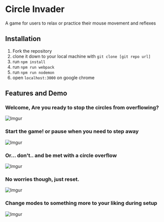 # Circle Invader

A game for users to relax or practice their mouse movement and reflexes

## Installation
  1. Fork the repository
  2. clone it down to your local machine with ```git clone [git repo url]```
  3. run ```npm install```
  4. run ```npm run webpack```
  5. run ```npm run nodemon```
  6. open ```localhost:3000``` on google chrome

## Features and Demo

### Welcome, Are you ready to stop the circles from overflowing?

![Imgur](https://i.imgur.com/2tgcn3U.gif)


### Start the game! or pause when you need to step away

![Imgur](https://i.imgur.com/HaQ5BO5.gif)


### Or... don't.. and be met with a circle overflow

![Imgur](https://i.imgur.com/lZj0C12.gif)


### No worries though, just reset.

![Imgur](https://i.imgur.com/g0jRO2F.gif)


### Change modes to something more to your liking during setup

![Imgur](https://i.imgur.com/fR1lQYG.gif)
